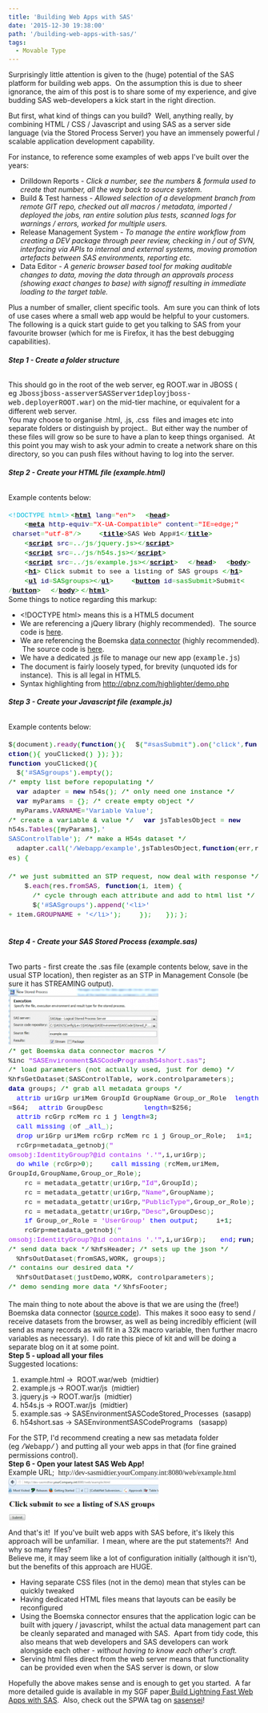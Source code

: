 ```yaml
---
title: 'Building Web Apps with SAS'
date: '2015-12-30 19:38:00'
path: '/building-web-apps-with-sas/'
tags:
  - Movable Type
---
```


Surprisingly little attention is given to the (huge) potential of the SAS platform for building web apps.  On the assumption this is due to sheer ignorance, the aim of this post is to share some of my experience, and give budding SAS web-developers a kick start in the right direction.

But first, what kind of things can you build?  Well, anything really, by combining HTML / CSS / Javascript and using SAS as a server side language (via the Stored Process Server) you have an immensely powerful / scalable application development capability.

For instance, to reference some examples of web apps I've built over the years:
<ul>
 	<li>Drilldown Reports - <i>Click a number, see the numbers &amp; formula used to create that number, all the way back to source system.</i></li>
 	<li>Build &amp; Test harness - <i>Allowed selection of a development branch from remote GIT repo, checked out all macros / metadata, imported / deployed the jobs, ran entire solution plus tests, scanned logs for warnings / errors, worked for multiple users.</i></li>
 	<li>Release Management System -<i> To manage the entire workflow from creating a DEV package through peer review, checking in / out of SVN, interfacing via APIs to internal and external systems, moving promotion artefacts between SAS environments, reporting etc.</i></li>
 	<li>Data Editor - <i>A generic browser based tool for making auditable changes to data, moving the data through an approvals process (showing exact changes to base) with signoff resulting in immediate loading to the target table.</i></li>
</ul>
<div>Plus a number of smaller, client specific tools.  Am sure you can think of lots of use cases where a small web app would be helpful to your customers.</div>
<div></div>
<div>The following is a quick start guide to get you talking to SAS from your favourite browser (which for me is Firefox, it has the best debugging capabilities).</div>
<div></div>
<h6><b>Step 1 - Create a folder structure</b></h6>
<div>This should go in the root of the web server, eg ROOT.war in JBOSS ( eg <span style="font-family: Courier New, Courier, monospace;">Jbossjboss-asserverSASServer1deployjboss-web.deployerROOT.war</span>) on the mid-tier machine, or equivalent for a different web server.</div>
<div></div>
<div>You may choose to organise .html, .js, .css  files and images etc into separate folders or distinguish by project..  But either way the number of these files will grow so be sure to have a plan to keep things organised.  At this point you may wish to ask your admin to create a network share on this directory, so you can push files without having to log into the server.</div>
<div></div>
<h6><b>Step 2 - Create your HTML file (example.html)</b></h6>
<div>Example contents below:</div>
&nbsp;
<div><span style="color: #00bbdd; font-family: 'Courier New', Courier, monospace; font-size: 13.464px; line-height: 14.8104px; white-space: nowrap;">&lt;!DOCTYPE html&gt;</span>
<span style="color: #009900; font-family: 'Courier New', Courier, monospace; font-size: 13.464px; line-height: 14.8104px; white-space: nowrap;">&lt;<a style="color: #000066;" href="http://december.com/html/4/element/html.html" target="_blank" rel="noopener"><span style="color: black; font-weight: bold;">html</span></a> <span style="color: #000066;">lang</span><span style="color: #66cc66;">=</span><span style="color: red;">"en"</span>&gt;</span>
<span style="font-family: 'Courier New', Courier, monospace; font-size: 13.464px; line-height: 14.8104px; white-space: nowrap;">  </span><span style="color: #009900; font-family: 'Courier New', Courier, monospace; font-size: 13.464px; line-height: 14.8104px; white-space: nowrap;">&lt;<a style="color: #000066;" href="http://december.com/html/4/element/head.html" target="_blank" rel="noopener"><span style="color: black; font-weight: bold;">head</span></a>&gt;</span>
<span style="font-family: 'Courier New', Courier, monospace; font-size: 13.464px; line-height: 14.8104px; white-space: nowrap;">    </span><span style="color: #009900; font-family: 'Courier New', Courier, monospace; font-size: 13.464px; line-height: 14.8104px; white-space: nowrap;">&lt;<a style="color: #000066;" href="http://december.com/html/4/element/meta.html" target="_blank" rel="noopener"><span style="color: black; font-weight: bold;">meta</span></a> <span style="color: #000066;">http-equiv</span><span style="color: #66cc66;">=</span><span style="color: red;">"X-UA-<wbr />Compatible"</span> <span style="color: #000066;">content</span><span style="color: #66cc66;">=</span><span style="color: red;">"IE=edge;"</span><wbr /> <span style="color: #000066;">charset</span><span style="color: #66cc66;">=</span><span style="color: red;">"utf-8"</span><span style="color: #66cc66;">/</span>&gt;</span>
<span style="font-family: 'Courier New', Courier, monospace; font-size: 13.464px; line-height: 14.8104px; white-space: nowrap;">    </span><span style="color: #009900; font-family: 'Courier New', Courier, monospace; font-size: 13.464px; line-height: 14.8104px; white-space: nowrap;">&lt;<a style="color: #000066;" href="http://december.com/html/4/element/title.html" target="_blank" rel="noopener"><span style="color: black; font-weight: bold;">title</span></a>&gt;</span><span style="font-family: 'Courier New', Courier, monospace; font-size: 13.464px; line-height: 14.8104px; white-space: nowrap;">SAS Web App#1</span><span style="color: #009900; font-family: 'Courier New', Courier, monospace; font-size: 13.464px; line-height: 14.8104px; white-space: nowrap;">&lt;<span style="color: #66cc66;">/</span><a style="color: #000066;" href="http://december.com/html/4/element/title.html" target="_blank" rel="noopener"><span style="color: black; font-weight: bold;">title</span></a>&gt;</span>
<span style="font-family: 'Courier New', Courier, monospace; font-size: 13.464px; line-height: 14.8104px; white-space: nowrap;">    </span><span style="color: #009900; font-family: 'Courier New', Courier, monospace; font-size: 13.464px; line-height: 14.8104px; white-space: nowrap;">&lt;<a style="color: #000066;" href="http://december.com/html/4/element/script.html" target="_blank" rel="noopener"><span style="color: black; font-weight: bold;">script</span></a> <span style="color: #000066;">src</span><span style="color: #66cc66;">=</span>..<span style="color: #66cc66;">/</span>js<span style="color: #66cc66;">/</span>jquery.js&gt;<wbr />&lt;<span style="color: #66cc66;">/</span><a style="color: #000066;" href="http://december.com/html/4/element/script.html" target="_blank" rel="noopener"><span style="color: black; font-weight: bold;">script</span></a>&gt;</span>
<span style="font-family: 'Courier New', Courier, monospace; font-size: 13.464px; line-height: 14.8104px; white-space: nowrap;">    </span><span style="color: #009900; font-family: 'Courier New', Courier, monospace; font-size: 13.464px; line-height: 14.8104px; white-space: nowrap;">&lt;<a style="color: #000066;" href="http://december.com/html/4/element/script.html" target="_blank" rel="noopener"><span style="color: black; font-weight: bold;">script</span></a> <span style="color: #000066;">src</span><span style="color: #66cc66;">=</span>..<span style="color: #66cc66;">/</span>js<span style="color: #66cc66;">/</span>h54s.js&gt;&lt;<span style="color: #66cc66;">/</span><a style="color: #000066;" href="http://december.com/html/4/element/script.html" target="_blank" rel="noopener"><span style="color: black; font-weight: bold;"><wbr />script</span></a>&gt;</span><span style="font-family: 'Courier New', Courier, monospace; font-size: 13.464px; line-height: 14.8104px; white-space: nowrap;">     </span>
<span style="font-family: 'Courier New', Courier, monospace; font-size: 13.464px; line-height: 14.8104px; white-space: nowrap;">    </span><span style="color: #009900; font-family: 'Courier New', Courier, monospace; font-size: 13.464px; line-height: 14.8104px; white-space: nowrap;">&lt;<a style="color: #000066;" href="http://december.com/html/4/element/script.html" target="_blank" rel="noopener"><span style="color: black; font-weight: bold;">script</span></a> <span style="color: #000066;">src</span><span style="color: #66cc66;">=</span>..<span style="color: #66cc66;">/</span>js<span style="color: #66cc66;">/</span>example.<wbr />js&gt;&lt;<span style="color: #66cc66;">/</span><a style="color: #000066;" href="http://december.com/html/4/element/script.html" target="_blank" rel="noopener"><span style="color: black; font-weight: bold;">script</span></a>&gt;</span>
<span style="font-family: 'Courier New', Courier, monospace; font-size: 13.464px; line-height: 14.8104px; white-space: nowrap;">  </span><span style="color: #009900; font-family: 'Courier New', Courier, monospace; font-size: 13.464px; line-height: 14.8104px; white-space: nowrap;">&lt;<span style="color: #66cc66;">/</span><a style="color: #000066;" href="http://december.com/html/4/element/head.html" target="_blank" rel="noopener"><span style="color: black; font-weight: bold;">head</span></a>&gt;</span>
<span style="font-family: 'Courier New', Courier, monospace; font-size: 13.464px; line-height: 14.8104px; white-space: nowrap;">  </span><span style="color: #009900; font-family: 'Courier New', Courier, monospace; font-size: 13.464px; line-height: 14.8104px; white-space: nowrap;">&lt;<a style="color: #000066;" href="http://december.com/html/4/element/body.html" target="_blank" rel="noopener"><span style="color: black; font-weight: bold;">body</span></a>&gt;</span>
<span style="font-family: 'Courier New', Courier, monospace; font-size: 13.464px; line-height: 14.8104px; white-space: nowrap;">    </span><span style="color: #009900; font-family: 'Courier New', Courier, monospace; font-size: 13.464px; line-height: 14.8104px; white-space: nowrap;">&lt;<a style="color: #000066;" href="http://december.com/html/4/element/h1.html" target="_blank" rel="noopener"><span style="color: black; font-weight: bold;">h1</span></a>&gt;</span><span style="font-family: 'Courier New', Courier, monospace; font-size: 13.464px; line-height: 14.8104px; white-space: nowrap;"> Click submit to see a listing of SAS groups </span><span style="color: #009900; font-family: 'Courier New', Courier, monospace; font-size: 13.464px; line-height: 14.8104px; white-space: nowrap;">&lt;<span style="color: #66cc66;">/</span><a style="color: #000066;" href="http://december.com/html/4/element/h1.html" target="_blank" rel="noopener"><span style="color: black; font-weight: bold;">h1</span></a>&gt;</span>
<span style="font-family: 'Courier New', Courier, monospace; font-size: 13.464px; line-height: 14.8104px; white-space: nowrap;">    </span><span style="color: #009900; font-family: 'Courier New', Courier, monospace; font-size: 13.464px; line-height: 14.8104px; white-space: nowrap;">&lt;<a style="color: #000066;" href="http://december.com/html/4/element/ul.html" target="_blank" rel="noopener"><span style="color: black; font-weight: bold;">ul</span></a> <span style="color: #000066;">id</span><span style="color: #66cc66;">=</span>SASgroups&gt;&lt;<span style="color: #66cc66;">/</span><a style="color: #000066;" href="http://december.com/html/4/element/ul.html" target="_blank" rel="noopener"><span style="color: black; font-weight: bold;">ul</span></a>&gt;</span>
<span style="font-family: 'Courier New', Courier, monospace; font-size: 13.464px; line-height: 14.8104px; white-space: nowrap;">    </span><span style="color: #009900; font-family: 'Courier New', Courier, monospace; font-size: 13.464px; line-height: 14.8104px; white-space: nowrap;">&lt;<a style="color: #000066;" href="http://december.com/html/4/element/button.html" target="_blank" rel="noopener"><span style="color: black; font-weight: bold;">button</span></a> <span style="color: #000066;">id</span><span style="color: #66cc66;">=</span>sasSubmit&gt;</span><span style="font-family: 'Courier New', Courier, monospace; font-size: 13.464px; line-height: 14.8104px; white-space: nowrap;">Submit</span><span style="color: #009900; font-family: 'Courier New', Courier, monospace; font-size: 13.464px; line-height: 14.8104px; white-space: nowrap;">&lt;<span style="color: #66cc66;"><wbr />/</span><a style="color: #000066;" href="http://december.com/html/4/element/button.html" target="_blank" rel="noopener"><span style="color: black; font-weight: bold;">button</span></a>&gt;</span>
<span style="font-family: 'Courier New', Courier, monospace; font-size: 13.464px; line-height: 14.8104px; white-space: nowrap;">  </span><span style="color: #009900; font-family: 'Courier New', Courier, monospace; font-size: 13.464px; line-height: 14.8104px; white-space: nowrap;">&lt;<span style="color: #66cc66;">/</span><a style="color: #000066;" href="http://december.com/html/4/element/body.html" target="_blank" rel="noopener"><span style="color: black; font-weight: bold;">body</span></a>&gt;</span>
<span style="color: #009900; font-family: 'Courier New', Courier, monospace; font-size: 13.464px; line-height: 14.8104px; white-space: nowrap;">&lt;<span style="color: #66cc66;">/</span><a style="color: #000066;" href="http://december.com/html/4/element/html.html" target="_blank" rel="noopener"><span style="color: black; font-weight: bold;">html</span></a>&gt;</span></div>
<div></div>
<div>Some things to notice regarding this markup:</div>
<div>
<ul>
 	<li>&lt;!DOCTYPE html&gt; means this is a HTML5 document</li>
 	<li>We are referencing a jQuery library (highly recommended).  The source code is <a href="https://jquery.com/download/">here</a>.</li>
 	<li>We are referencing the Boemska <a href="https://boemskats.com/h54s/">data connector</a> (highly recommended).  The source code is <a href="https://github.com/Boemska/h54s">here</a>.</li>
 	<li>We have a dedicated .js file to manage our new app (<span style="font-family: Courier New, Courier, monospace;">example.js</span>)</li>
 	<li>The document is fairly loosely typed, for brevity (unquoted ids for instance).  This is all legal in HTML5.</li>
 	<li>Syntax highlighting from <a href="http://qbnz.com/highlighter/demo.php">http://qbnz.com/highlighter/demo.php</a></li>
</ul>
</div>
<div></div>
<h6><b>Step 3 - Create your Javascript file (example.js)</b></h6>
<div>Example contents below:</div>
&nbsp;
<div><span style="font-family: 'Courier New', Courier, monospace; font-size: 13.464px; line-height: 14.8104px; white-space: nowrap;">$</span><span style="color: #009900; font-family: 'Courier New', Courier, monospace; font-size: 13.464px; line-height: 14.8104px; white-space: nowrap;">(</span><span style="font-family: 'Courier New', Courier, monospace; font-size: 13.464px; line-height: 14.8104px; white-space: nowrap;">document</span><span style="color: #009900; font-family: 'Courier New', Courier, monospace; font-size: 13.464px; line-height: 14.8104px; white-space: nowrap;">)</span><span style="font-family: 'Courier New', Courier, monospace; font-size: 13.464px; line-height: 14.8104px; white-space: nowrap;">.</span><span style="color: #660066; font-family: 'Courier New', Courier, monospace; font-size: 13.464px; line-height: 14.8104px; white-space: nowrap;">ready</span><span style="color: #009900; font-family: 'Courier New', Courier, monospace; font-size: 13.464px; line-height: 14.8104px; white-space: nowrap;">(</span><span style="color: #000066; font-family: 'Courier New', Courier, monospace; font-size: 13.464px; font-weight: bold; line-height: 14.8104px; white-space: nowrap;">function</span><span style="color: #009900; font-family: 'Courier New', Courier, monospace; font-size: 13.464px; line-height: 14.8104px; white-space: nowrap;">(</span><span style="color: #009900; font-family: 'Courier New', Courier, monospace; font-size: 13.464px; line-height: 14.8104px; white-space: nowrap;">)</span><span style="color: #009900; font-family: 'Courier New', Courier, monospace; font-size: 13.464px; line-height: 14.8104px; white-space: nowrap;">{</span>
<span style="font-family: 'Courier New', Courier, monospace; font-size: 13.464px; line-height: 14.8104px; white-space: nowrap;">  $</span><span style="color: #009900; font-family: 'Courier New', Courier, monospace; font-size: 13.464px; line-height: 14.8104px; white-space: nowrap;">(</span><span style="color: #3366cc; font-family: 'Courier New', Courier, monospace; font-size: 13.464px; line-height: 14.8104px; white-space: nowrap;">"#sasSubmit"</span><span style="color: #009900; font-family: 'Courier New', Courier, monospace; font-size: 13.464px; line-height: 14.8104px; white-space: nowrap;">)</span><span style="font-family: 'Courier New', Courier, monospace; font-size: 13.464px; line-height: 14.8104px; white-space: nowrap;">.</span><span style="color: #660066; font-family: 'Courier New', Courier, monospace; font-size: 13.464px; line-height: 14.8104px; white-space: nowrap;">on</span><span style="color: #009900; font-family: 'Courier New', Courier, monospace; font-size: 13.464px; line-height: 14.8104px; white-space: nowrap;">(</span><span style="color: #3366cc; font-family: 'Courier New', Courier, monospace; font-size: 13.464px; line-height: 14.8104px; white-space: nowrap;">'click'</span><span style="color: #339933; font-family: 'Courier New', Courier, monospace; font-size: 13.464px; line-height: 14.8104px; white-space: nowrap;">,</span><span style="color: #000066; font-family: 'Courier New', Courier, monospace; font-size: 13.464px; font-weight: bold; line-height: 14.8104px; white-space: nowrap;">fun<wbr />ction</span><span style="color: #009900; font-family: 'Courier New', Courier, monospace; font-size: 13.464px; line-height: 14.8104px; white-space: nowrap;">(</span><span style="color: #009900; font-family: 'Courier New', Courier, monospace; font-size: 13.464px; line-height: 14.8104px; white-space: nowrap;">)</span><span style="color: #009900; font-family: 'Courier New', Courier, monospace; font-size: 13.464px; line-height: 14.8104px; white-space: nowrap;">{</span><span style="font-family: 'Courier New', Courier, monospace; font-size: 13.464px; line-height: 14.8104px; white-space: nowrap;"> youClicked</span><span style="color: #009900; font-family: 'Courier New', Courier, monospace; font-size: 13.464px; line-height: 14.8104px; white-space: nowrap;">(</span><span style="color: #009900; font-family: 'Courier New', Courier, monospace; font-size: 13.464px; line-height: 14.8104px; white-space: nowrap;">)</span><span style="font-family: 'Courier New', Courier, monospace; font-size: 13.464px; line-height: 14.8104px; white-space: nowrap;"> </span><span style="color: #009900; font-family: 'Courier New', Courier, monospace; font-size: 13.464px; line-height: 14.8104px; white-space: nowrap;">}</span><span style="color: #009900; font-family: 'Courier New', Courier, monospace; font-size: 13.464px; line-height: 14.8104px; white-space: nowrap;">)</span><span style="color: #339933; font-family: 'Courier New', Courier, monospace; font-size: 13.464px; line-height: 14.8104px; white-space: nowrap;">;</span>
<span style="color: #009900; font-family: 'Courier New', Courier, monospace; font-size: 13.464px; line-height: 14.8104px; white-space: nowrap;">}</span><span style="color: #009900; font-family: 'Courier New', Courier, monospace; font-size: 13.464px; line-height: 14.8104px; white-space: nowrap;">)</span><span style="color: #339933; font-family: 'Courier New', Courier, monospace; font-size: 13.464px; line-height: 14.8104px; white-space: nowrap;">;</span>
<br style="font-family: 'Courier New', Courier, monospace; font-size: 13.464px; line-height: 14.8104px; white-space: nowrap;" /><span style="color: #000066; font-family: 'Courier New', Courier, monospace; font-size: 13.464px; font-weight: bold; line-height: 14.8104px; white-space: nowrap;">function</span><span style="font-family: 'Courier New', Courier, monospace; font-size: 13.464px; line-height: 14.8104px; white-space: nowrap;"> youClicked</span><span style="color: #009900; font-family: 'Courier New', Courier, monospace; font-size: 13.464px; line-height: 14.8104px; white-space: nowrap;">(</span><span style="color: #009900; font-family: 'Courier New', Courier, monospace; font-size: 13.464px; line-height: 14.8104px; white-space: nowrap;">)</span><span style="color: #009900; font-family: 'Courier New', Courier, monospace; font-size: 13.464px; line-height: 14.8104px; white-space: nowrap;">{</span>
<span style="font-family: 'Courier New', Courier, monospace; font-size: 13.464px; line-height: 14.8104px; white-space: nowrap;">  $</span><span style="color: #009900; font-family: 'Courier New', Courier, monospace; font-size: 13.464px; line-height: 14.8104px; white-space: nowrap;">(</span><span style="color: #3366cc; font-family: 'Courier New', Courier, monospace; font-size: 13.464px; line-height: 14.8104px; white-space: nowrap;">'#SASgroups'</span><span style="color: #009900; font-family: 'Courier New', Courier, monospace; font-size: 13.464px; line-height: 14.8104px; white-space: nowrap;">)</span><span style="font-family: 'Courier New', Courier, monospace; font-size: 13.464px; line-height: 14.8104px; white-space: nowrap;">.</span><span style="color: #660066; font-family: 'Courier New', Courier, monospace; font-size: 13.464px; line-height: 14.8104px; white-space: nowrap;">empty</span><span style="color: #009900; font-family: 'Courier New', Courier, monospace; font-size: 13.464px; line-height: 14.8104px; white-space: nowrap;">(</span><span style="color: #009900; font-family: 'Courier New', Courier, monospace; font-size: 13.464px; line-height: 14.8104px; white-space: nowrap;">)</span><span style="color: #339933; font-family: 'Courier New', Courier, monospace; font-size: 13.464px; line-height: 14.8104px; white-space: nowrap;">;</span><span style="font-family: 'Courier New', Courier, monospace; font-size: 13.464px; line-height: 14.8104px; white-space: nowrap;"> </span><span style="color: #006600; font-family: 'Courier New', Courier, monospace; font-size: 13.464px; line-height: 14.8104px; white-space: nowrap;">/* empty list before repopulating */</span>
<span style="font-family: 'Courier New', Courier, monospace; font-size: 13.464px; line-height: 14.8104px; white-space: nowrap;">  </span><span style="color: #000066; font-family: 'Courier New', Courier, monospace; font-size: 13.464px; font-weight: bold; line-height: 14.8104px; white-space: nowrap;">var</span><span style="font-family: 'Courier New', Courier, monospace; font-size: 13.464px; line-height: 14.8104px; white-space: nowrap;"> adapter </span><span style="color: #339933; font-family: 'Courier New', Courier, monospace; font-size: 13.464px; line-height: 14.8104px; white-space: nowrap;">=</span><span style="font-family: 'Courier New', Courier, monospace; font-size: 13.464px; line-height: 14.8104px; white-space: nowrap;"> </span><span style="color: #000066; font-family: 'Courier New', Courier, monospace; font-size: 13.464px; font-weight: bold; line-height: 14.8104px; white-space: nowrap;">new</span><span style="font-family: 'Courier New', Courier, monospace; font-size: 13.464px; line-height: 14.8104px; white-space: nowrap;"> h54s</span><span style="color: #009900; font-family: 'Courier New', Courier, monospace; font-size: 13.464px; line-height: 14.8104px; white-space: nowrap;">(</span><span style="color: #009900; font-family: 'Courier New', Courier, monospace; font-size: 13.464px; line-height: 14.8104px; white-space: nowrap;">)</span><span style="color: #339933; font-family: 'Courier New', Courier, monospace; font-size: 13.464px; line-height: 14.8104px; white-space: nowrap;">;</span><span style="font-family: 'Courier New', Courier, monospace; font-size: 13.464px; line-height: 14.8104px; white-space: nowrap;"> </span><span style="color: #006600; font-family: 'Courier New', Courier, monospace; font-size: 13.464px; line-height: 14.8104px; white-space: nowrap;">/* only need one instance */</span>
<span style="font-family: 'Courier New', Courier, monospace; font-size: 13.464px; line-height: 14.8104px; white-space: nowrap;">  </span><span style="color: #000066; font-family: 'Courier New', Courier, monospace; font-size: 13.464px; font-weight: bold; line-height: 14.8104px; white-space: nowrap;">var</span><span style="font-family: 'Courier New', Courier, monospace; font-size: 13.464px; line-height: 14.8104px; white-space: nowrap;"> myParams </span><span style="color: #339933; font-family: 'Courier New', Courier, monospace; font-size: 13.464px; line-height: 14.8104px; white-space: nowrap;">=</span><span style="font-family: 'Courier New', Courier, monospace; font-size: 13.464px; line-height: 14.8104px; white-space: nowrap;"> </span><span style="color: #009900; font-family: 'Courier New', Courier, monospace; font-size: 13.464px; line-height: 14.8104px; white-space: nowrap;">{</span><span style="color: #009900; font-family: 'Courier New', Courier, monospace; font-size: 13.464px; line-height: 14.8104px; white-space: nowrap;">}</span><span style="color: #339933; font-family: 'Courier New', Courier, monospace; font-size: 13.464px; line-height: 14.8104px; white-space: nowrap;">;</span><span style="font-family: 'Courier New', Courier, monospace; font-size: 13.464px; line-height: 14.8104px; white-space: nowrap;"> </span><span style="color: #006600; font-family: 'Courier New', Courier, monospace; font-size: 13.464px; line-height: 14.8104px; white-space: nowrap;">/* create empty object */</span>
<span style="font-family: 'Courier New', Courier, monospace; font-size: 13.464px; line-height: 14.8104px; white-space: nowrap;">  myParams.</span><span style="color: #660066; font-family: 'Courier New', Courier, monospace; font-size: 13.464px; line-height: 14.8104px; white-space: nowrap;">VARNAME</span><span style="color: #339933; font-family: 'Courier New', Courier, monospace; font-size: 13.464px; line-height: 14.8104px; white-space: nowrap;">=</span><span style="color: #3366cc; font-family: 'Courier New', Courier, monospace; font-size: 13.464px; line-height: 14.8104px; white-space: nowrap;">'Variable Value'</span><span style="color: #339933; font-family: 'Courier New', Courier, monospace; font-size: 13.464px; line-height: 14.8104px; white-space: nowrap;">;</span><span style="font-family: 'Courier New', Courier, monospace; font-size: 13.464px; line-height: 14.8104px; white-space: nowrap;"> </span><span style="color: #006600; font-family: 'Courier New', Courier, monospace; font-size: 13.464px; line-height: 14.8104px; white-space: nowrap;">/* create a variable &amp; value */</span>
<span style="font-family: 'Courier New', Courier, monospace; font-size: 13.464px; line-height: 14.8104px; white-space: nowrap;">  </span><span style="color: #000066; font-family: 'Courier New', Courier, monospace; font-size: 13.464px; font-weight: bold; line-height: 14.8104px; white-space: nowrap;">var</span><span style="font-family: 'Courier New', Courier, monospace; font-size: 13.464px; line-height: 14.8104px; white-space: nowrap;"> jsTablesObject </span><span style="color: #339933; font-family: 'Courier New', Courier, monospace; font-size: 13.464px; line-height: 14.8104px; white-space: nowrap;">=</span><span style="font-family: 'Courier New', Courier, monospace; font-size: 13.464px; line-height: 14.8104px; white-space: nowrap;"> </span><span style="color: #000066; font-family: 'Courier New', Courier, monospace; font-size: 13.464px; font-weight: bold; line-height: 14.8104px; white-space: nowrap;">new</span><span style="font-family: 'Courier New', Courier, monospace; font-size: 13.464px; line-height: 14.8104px; white-space: nowrap;"> <wbr />h54s.</span><span style="color: #660066; font-family: 'Courier New', Courier, monospace; font-size: 13.464px; line-height: 14.8104px; white-space: nowrap;">Tables</span><span style="color: #009900; font-family: 'Courier New', Courier, monospace; font-size: 13.464px; line-height: 14.8104px; white-space: nowrap;">(</span><span style="color: #009900; font-family: 'Courier New', Courier, monospace; font-size: 13.464px; line-height: 14.8104px; white-space: nowrap;">[</span><span style="font-family: 'Courier New', Courier, monospace; font-size: 13.464px; line-height: 14.8104px; white-space: nowrap;">myParams</span><span style="color: #009900; font-family: 'Courier New', Courier, monospace; font-size: 13.464px; line-height: 14.8104px; white-space: nowrap;">]</span><span style="color: #339933; font-family: 'Courier New', Courier, monospace; font-size: 13.464px; line-height: 14.8104px; white-space: nowrap;">,</span><span style="color: #3366cc; font-family: 'Courier New', Courier, monospace; font-size: 13.464px; line-height: 14.8104px; white-space: nowrap;">'<wbr />SASControlTable'</span><span style="color: #009900; font-family: 'Courier New', Courier, monospace; font-size: 13.464px; line-height: 14.8104px; white-space: nowrap;">)</span><span style="color: #339933; font-family: 'Courier New', Courier, monospace; font-size: 13.464px; line-height: 14.8104px; white-space: nowrap;">;</span><span style="font-family: 'Courier New', Courier, monospace; font-size: 13.464px; line-height: 14.8104px; white-space: nowrap;"> </span><span style="color: #006600; font-family: 'Courier New', Courier, monospace; font-size: 13.464px; line-height: 14.8104px; white-space: nowrap;">/* make a H54s dataset */</span>
<span style="font-family: 'Courier New', Courier, monospace; font-size: 13.464px; line-height: 14.8104px; white-space: nowrap;">  adapter.</span><span style="color: #660066; font-family: 'Courier New', Courier, monospace; font-size: 13.464px; line-height: 14.8104px; white-space: nowrap;">call</span><span style="color: #009900; font-family: 'Courier New', Courier, monospace; font-size: 13.464px; line-height: 14.8104px; white-space: nowrap;">(</span><span style="color: #3366cc; font-family: 'Courier New', Courier, monospace; font-size: 13.464px; line-height: 14.8104px; white-space: nowrap;">'/Webapp/example'</span><span style="color: #339933; font-family: 'Courier New', Courier, monospace; font-size: 13.464px; line-height: 14.8104px; white-space: nowrap;"><wbr />,</span><span style="font-family: 'Courier New', Courier, monospace; font-size: 13.464px; line-height: 14.8104px; white-space: nowrap;">jsTablesObject</span><span style="color: #339933; font-family: 'Courier New', Courier, monospace; font-size: 13.464px; line-height: 14.8104px; white-space: nowrap;">,</span><span style="color: #000066; font-family: 'Courier New', Courier, monospace; font-size: 13.464px; font-weight: bold; line-height: 14.8104px; white-space: nowrap;">function</span><span style="color: #009900; font-family: 'Courier New', Courier, monospace; font-size: 13.464px; line-height: 14.8104px; white-space: nowrap;">(</span><span style="font-family: 'Courier New', Courier, monospace; font-size: 13.464px; line-height: 14.8104px; white-space: nowrap;">err</span><span style="color: #339933; font-family: 'Courier New', Courier, monospace; font-size: 13.464px; line-height: 14.8104px; white-space: nowrap;">,</span><span style="font-family: 'Courier New', Courier, monospace; font-size: 13.464px; line-height: 14.8104px; white-space: nowrap;">r<wbr />es</span><span style="color: #009900; font-family: 'Courier New', Courier, monospace; font-size: 13.464px; line-height: 14.8104px; white-space: nowrap;">)</span><span style="font-family: 'Courier New', Courier, monospace; font-size: 13.464px; line-height: 14.8104px; white-space: nowrap;"> </span><span style="color: #009900; font-family: 'Courier New', Courier, monospace; font-size: 13.464px; line-height: 14.8104px; white-space: nowrap;">{</span>
<span style="font-family: 'Courier New', Courier, monospace; font-size: 13.464px; line-height: 14.8104px; white-space: nowrap;">    </span><span style="color: #006600; font-family: 'Courier New', Courier, monospace; font-size: 13.464px; line-height: 14.8104px; white-space: nowrap;">/* we just submitted an STP request, now deal with response */</span>
<span style="font-family: 'Courier New', Courier, monospace; font-size: 13.464px; line-height: 14.8104px; white-space: nowrap;">    $.</span><span style="color: #660066; font-family: 'Courier New', Courier, monospace; font-size: 13.464px; line-height: 14.8104px; white-space: nowrap;">each</span><span style="color: #009900; font-family: 'Courier New', Courier, monospace; font-size: 13.464px; line-height: 14.8104px; white-space: nowrap;">(</span><span style="font-family: 'Courier New', Courier, monospace; font-size: 13.464px; line-height: 14.8104px; white-space: nowrap;">res.</span><span style="color: #660066; font-family: 'Courier New', Courier, monospace; font-size: 13.464px; line-height: 14.8104px; white-space: nowrap;">fromSAS</span><span style="color: #339933; font-family: 'Courier New', Courier, monospace; font-size: 13.464px; line-height: 14.8104px; white-space: nowrap;">,</span><span style="font-family: 'Courier New', Courier, monospace; font-size: 13.464px; line-height: 14.8104px; white-space: nowrap;"> </span><span style="color: #000066; font-family: 'Courier New', Courier, monospace; font-size: 13.464px; font-weight: bold; line-height: 14.8104px; white-space: nowrap;">function</span><span style="color: #009900; font-family: 'Courier New', Courier, monospace; font-size: 13.464px; line-height: 14.8104px; white-space: nowrap;">(</span><span style="font-family: 'Courier New', Courier, monospace; font-size: 13.464px; line-height: 14.8104px; white-space: nowrap;">i</span><span style="color: #339933; font-family: 'Courier New', Courier, monospace; font-size: 13.464px; line-height: 14.8104px; white-space: nowrap;"><wbr />,</span><span style="font-family: 'Courier New', Courier, monospace; font-size: 13.464px; line-height: 14.8104px; white-space: nowrap;"> item</span><span style="color: #009900; font-family: 'Courier New', Courier, monospace; font-size: 13.464px; line-height: 14.8104px; white-space: nowrap;">)</span><span style="font-family: 'Courier New', Courier, monospace; font-size: 13.464px; line-height: 14.8104px; white-space: nowrap;"> </span><span style="color: #009900; font-family: 'Courier New', Courier, monospace; font-size: 13.464px; line-height: 14.8104px; white-space: nowrap;">{</span>
<span style="font-family: 'Courier New', Courier, monospace; font-size: 13.464px; line-height: 14.8104px; white-space: nowrap;">      </span><span style="color: #006600; font-family: 'Courier New', Courier, monospace; font-size: 13.464px; line-height: 14.8104px; white-space: nowrap;">/* cycle through each attribute and add to html list */</span>
<span style="font-family: 'Courier New', Courier, monospace; font-size: 13.464px; line-height: 14.8104px; white-space: nowrap;">      $</span><span style="color: #009900; font-family: 'Courier New', Courier, monospace; font-size: 13.464px; line-height: 14.8104px; white-space: nowrap;">(</span><span style="color: #3366cc; font-family: 'Courier New', Courier, monospace; font-size: 13.464px; line-height: 14.8104px; white-space: nowrap;">'#SASgroups'</span><span style="color: #009900; font-family: 'Courier New', Courier, monospace; font-size: 13.464px; line-height: 14.8104px; white-space: nowrap;">)</span><span style="font-family: 'Courier New', Courier, monospace; font-size: 13.464px; line-height: 14.8104px; white-space: nowrap;">.</span><span style="color: #660066; font-family: 'Courier New', Courier, monospace; font-size: 13.464px; line-height: 14.8104px; white-space: nowrap;">append</span><span style="color: #009900; font-family: 'Courier New', Courier, monospace; font-size: 13.464px; line-height: 14.8104px; white-space: nowrap;">(</span><span style="color: #3366cc; font-family: 'Courier New', Courier, monospace; font-size: 13.464px; line-height: 14.8104px; white-space: nowrap;">'&lt;li&gt;'</span><span style="font-family: 'Courier New', Courier, monospace; font-size: 13.464px; line-height: 14.8104px; white-space: nowrap;"> </span><span style="color: #339933; font-family: 'Courier New', Courier, monospace; font-size: 13.464px; line-height: 14.8104px; white-space: nowrap;"><wbr />+</span><span style="font-family: 'Courier New', Courier, monospace; font-size: 13.464px; line-height: 14.8104px; white-space: nowrap;"> item.</span><span style="color: #660066; font-family: 'Courier New', Courier, monospace; font-size: 13.464px; line-height: 14.8104px; white-space: nowrap;">GROUPNAME</span><span style="font-family: 'Courier New', Courier, monospace; font-size: 13.464px; line-height: 14.8104px; white-space: nowrap;"> </span><span style="color: #339933; font-family: 'Courier New', Courier, monospace; font-size: 13.464px; line-height: 14.8104px; white-space: nowrap;">+</span><span style="font-family: 'Courier New', Courier, monospace; font-size: 13.464px; line-height: 14.8104px; white-space: nowrap;"> </span><span style="color: #3366cc; font-family: 'Courier New', Courier, monospace; font-size: 13.464px; line-height: 14.8104px; white-space: nowrap;">'&lt;/li&gt;'</span><span style="color: #009900; font-family: 'Courier New', Courier, monospace; font-size: 13.464px; line-height: 14.8104px; white-space: nowrap;">)</span><span style="color: #339933; font-family: 'Courier New', Courier, monospace; font-size: 13.464px; line-height: 14.8104px; white-space: nowrap;">;</span>
<span style="font-family: 'Courier New', Courier, monospace; font-size: 13.464px; line-height: 14.8104px; white-space: nowrap;">    </span><span style="color: #009900; font-family: 'Courier New', Courier, monospace; font-size: 13.464px; line-height: 14.8104px; white-space: nowrap;">}</span><span style="color: #009900; font-family: 'Courier New', Courier, monospace; font-size: 13.464px; line-height: 14.8104px; white-space: nowrap;">)</span><span style="color: #339933; font-family: 'Courier New', Courier, monospace; font-size: 13.464px; line-height: 14.8104px; white-space: nowrap;">;</span><span style="font-family: 'Courier New', Courier, monospace; font-size: 13.464px; line-height: 14.8104px; white-space: nowrap;"> </span>
<span style="font-family: 'Courier New', Courier, monospace; font-size: 13.464px; line-height: 14.8104px; white-space: nowrap;">  </span><span style="color: #009900; font-family: 'Courier New', Courier, monospace; font-size: 13.464px; line-height: 14.8104px; white-space: nowrap;">}</span><span style="color: #009900; font-family: 'Courier New', Courier, monospace; font-size: 13.464px; line-height: 14.8104px; white-space: nowrap;">)</span><span style="color: #339933; font-family: 'Courier New', Courier, monospace; font-size: 13.464px; line-height: 14.8104px; white-space: nowrap;">;</span>
<span style="color: #009900; font-family: 'Courier New', Courier, monospace; font-size: 13.464px; line-height: 14.8104px; white-space: nowrap;">}</span><span style="color: #339933; font-family: 'Courier New', Courier, monospace; font-size: 13.464px; line-height: 14.8104px; white-space: nowrap;">;</span></div>
&nbsp;
<h6><b>Step 4 - Create your SAS Stored Process (example.sas)</b></h6>
<div>Two parts - first create the .sas file (example contents below, save in the usual STP location), then register as an STP in Management Console (be sure it has STREAMING output).</div>
<img class="size-medium wp-image-248 aligncenter" src="../images/stp-300x113.png" alt="" width="300" height="113" />
<div><span style="color: darkgreen; font-family: 'Courier New', Courier, monospace; font-size: 13.464px; line-height: 14.8104px; white-space: nowrap;">/* get Boemska data connector macros */</span>
<span style="font-family: 'Courier New', Courier, monospace; font-size: 13.464px; line-height: 14.8104px; white-space: nowrap;">%inc </span><span style="color: #a020f0; font-family: 'Courier New', Courier, monospace; font-size: 13.464px; line-height: 14.8104px; white-space: nowrap;">"SASEnvironment<span style="color: #000099;">S</span>ASCode<span style="color: #000099;">P</span><wbr />rograms<span style="color: #000099;">h</span>54short.sas"</span><span style="font-family: 'Courier New', Courier, monospace; font-size: 13.464px; line-height: 14.8104px; white-space: nowrap;">;</span>
<br style="font-family: 'Courier New', Courier, monospace; font-size: 13.464px; line-height: 14.8104px; white-space: nowrap;" /><span style="color: darkgreen; font-family: 'Courier New', Courier, monospace; font-size: 13.464px; line-height: 14.8104px; white-space: nowrap;">/* load parameters (not actually used, just for demo) */</span>
<span style="font-family: 'Courier New', Courier, monospace; font-size: 13.464px; line-height: 14.8104px; white-space: nowrap;">%hfsGetDataset</span><span style="color: #66cc66; font-family: 'Courier New', Courier, monospace; font-size: 13.464px; line-height: 14.8104px; white-space: nowrap;">(</span><span style="font-family: 'Courier New', Courier, monospace; font-size: 13.464px; line-height: 14.8104px; white-space: nowrap;">SASControlTable<wbr />, work.controlparameters</span><span style="color: #66cc66; font-family: 'Courier New', Courier, monospace; font-size: 13.464px; line-height: 14.8104px; white-space: nowrap;">)</span><span style="font-family: 'Courier New', Courier, monospace; font-size: 13.464px; line-height: 14.8104px; white-space: nowrap;">;</span>
<br style="font-family: 'Courier New', Courier, monospace; font-size: 13.464px; line-height: 14.8104px; white-space: nowrap;" /><span style="color: navy; font-family: 'Courier New', Courier, monospace; font-size: 13.464px; font-weight: bold; line-height: 14.8104px; white-space: nowrap;">data</span><span style="font-family: 'Courier New', Courier, monospace; font-size: 13.464px; line-height: 14.8104px; white-space: nowrap;"> groups; </span><span style="color: darkgreen; font-family: 'Courier New', Courier, monospace; font-size: 13.464px; line-height: 14.8104px; white-space: nowrap;">/* grab all metadata groups */</span>
<span style="font-family: 'Courier New', Courier, monospace; font-size: 13.464px; line-height: 14.8104px; white-space: nowrap;">  </span><span style="color: blue; font-family: 'Courier New', Courier, monospace; font-size: 13.464px; line-height: 14.8104px; white-space: nowrap;">attrib</span><span style="font-family: 'Courier New', Courier, monospace; font-size: 13.464px; line-height: 14.8104px; white-space: nowrap;"> uriGrp uriMem GroupId GroupName Group_or_Role  </span><span style="color: blue; font-family: 'Courier New', Courier, monospace; font-size: 13.464px; line-height: 14.8104px; white-space: nowrap;">length</span><span style="font-family: 'Courier New', Courier, monospace; font-size: 13.464px; line-height: 14.8104px; white-space: nowrap;">=$64;</span>
<span style="font-family: 'Courier New', Courier, monospace; font-size: 13.464px; line-height: 14.8104px; white-space: nowrap;">  </span><span style="color: blue; font-family: 'Courier New', Courier, monospace; font-size: 13.464px; line-height: 14.8104px; white-space: nowrap;">attrib</span><span style="font-family: 'Courier New', Courier, monospace; font-size: 13.464px; line-height: 14.8104px; white-space: nowrap;"> GroupDesc          </span><span style="color: blue; font-family: 'Courier New', Courier, monospace; font-size: 13.464px; line-height: 14.8104px; white-space: nowrap;">length</span><span style="font-family: 'Courier New', Courier, monospace; font-size: 13.464px; line-height: 14.8104px; white-space: nowrap;">=$256;</span>
<span style="font-family: 'Courier New', Courier, monospace; font-size: 13.464px; line-height: 14.8104px; white-space: nowrap;">  </span><span style="color: blue; font-family: 'Courier New', Courier, monospace; font-size: 13.464px; line-height: 14.8104px; white-space: nowrap;">attrib</span><span style="font-family: 'Courier New', Courier, monospace; font-size: 13.464px; line-height: 14.8104px; white-space: nowrap;"> rcGrp rcMem rc i j </span><span style="color: blue; font-family: 'Courier New', Courier, monospace; font-size: 13.464px; line-height: 14.8104px; white-space: nowrap;">length</span><span style="font-family: 'Courier New', Courier, monospace; font-size: 13.464px; line-height: 14.8104px; white-space: nowrap;">=</span><span style="color: seagreen; font-family: 'Courier New', Courier, monospace; font-size: 13.464px; font-weight: bold; line-height: 14.8104px; white-space: nowrap;">3</span><span style="font-family: 'Courier New', Courier, monospace; font-size: 13.464px; line-height: 14.8104px; white-space: nowrap;">;</span>
<span style="font-family: 'Courier New', Courier, monospace; font-size: 13.464px; line-height: 14.8104px; white-space: nowrap;">  </span><span style="color: blue; font-family: 'Courier New', Courier, monospace; font-size: 13.464px; line-height: 14.8104px; white-space: nowrap;">call</span><span style="font-family: 'Courier New', Courier, monospace; font-size: 13.464px; line-height: 14.8104px; white-space: nowrap;"> </span><span style="color: blue; font-family: 'Courier New', Courier, monospace; font-size: 13.464px; line-height: 14.8104px; white-space: nowrap;">missing</span><span style="font-family: 'Courier New', Courier, monospace; font-size: 13.464px; line-height: 14.8104px; white-space: nowrap;"> </span><span style="color: #66cc66; font-family: 'Courier New', Courier, monospace; font-size: 13.464px; line-height: 14.8104px; white-space: nowrap;">(</span><span style="font-family: 'Courier New', Courier, monospace; font-size: 13.464px; line-height: 14.8104px; white-space: nowrap;">of </span><span style="color: blue; font-family: 'Courier New', Courier, monospace; font-size: 13.464px; line-height: 14.8104px; white-space: nowrap;">_all_</span><span style="color: #66cc66; font-family: 'Courier New', Courier, monospace; font-size: 13.464px; line-height: 14.8104px; white-space: nowrap;">)</span><span style="font-family: 'Courier New', Courier, monospace; font-size: 13.464px; line-height: 14.8104px; white-space: nowrap;">;</span>
<span style="font-family: 'Courier New', Courier, monospace; font-size: 13.464px; line-height: 14.8104px; white-space: nowrap;">  </span><span style="color: blue; font-family: 'Courier New', Courier, monospace; font-size: 13.464px; line-height: 14.8104px; white-space: nowrap;">drop</span><span style="font-family: 'Courier New', Courier, monospace; font-size: 13.464px; line-height: 14.8104px; white-space: nowrap;"> uriGrp uriMem rcGrp rcMem rc i j Group_or_Role;</span>
<span style="font-family: 'Courier New', Courier, monospace; font-size: 13.464px; line-height: 14.8104px; white-space: nowrap;">  i=</span><span style="color: seagreen; font-family: 'Courier New', Courier, monospace; font-size: 13.464px; font-weight: bold; line-height: 14.8104px; white-space: nowrap;">1</span><span style="font-family: 'Courier New', Courier, monospace; font-size: 13.464px; line-height: 14.8104px; white-space: nowrap;">; </span>
<span style="font-family: 'Courier New', Courier, monospace; font-size: 13.464px; line-height: 14.8104px; white-space: nowrap;">  rcGrp=metadata_getnobj</span><span style="color: #66cc66; font-family: 'Courier New', Courier, monospace; font-size: 13.464px; line-height: 14.8104px; white-space: nowrap;">(</span><span style="color: #a020f0; font-family: 'Courier New', Courier, monospace; font-size: 13.464px; line-height: 14.8104px; white-space: nowrap;">"<wbr />omsobj:IdentityGroup?@id contains '.'"</span><span style="font-family: 'Courier New', Courier, monospace; font-size: 13.464px; line-height: 14.8104px; white-space: nowrap;">,i,uriGrp</span><span style="color: #66cc66; font-family: 'Courier New', Courier, monospace; font-size: 13.464px; line-height: 14.8104px; white-space: nowrap;">)</span><span style="font-family: 'Courier New', Courier, monospace; font-size: 13.464px; line-height: 14.8104px; white-space: nowrap;">; </span>
<span style="font-family: 'Courier New', Courier, monospace; font-size: 13.464px; line-height: 14.8104px; white-space: nowrap;">  </span><span style="color: blue; font-family: 'Courier New', Courier, monospace; font-size: 13.464px; line-height: 14.8104px; white-space: nowrap;">do</span><span style="font-family: 'Courier New', Courier, monospace; font-size: 13.464px; line-height: 14.8104px; white-space: nowrap;"> </span><span style="color: blue; font-family: 'Courier New', Courier, monospace; font-size: 13.464px; line-height: 14.8104px; white-space: nowrap;">while</span><span style="font-family: 'Courier New', Courier, monospace; font-size: 13.464px; line-height: 14.8104px; white-space: nowrap;"> </span><span style="color: #66cc66; font-family: 'Courier New', Courier, monospace; font-size: 13.464px; line-height: 14.8104px; white-space: nowrap;">(</span><span style="font-family: 'Courier New', Courier, monospace; font-size: 13.464px; line-height: 14.8104px; white-space: nowrap;">rcGrp&gt;</span><span style="color: seagreen; font-family: 'Courier New', Courier, monospace; font-size: 13.464px; font-weight: bold; line-height: 14.8104px; white-space: nowrap;">0</span><span style="color: #66cc66; font-family: 'Courier New', Courier, monospace; font-size: 13.464px; line-height: 14.8104px; white-space: nowrap;">)</span><span style="font-family: 'Courier New', Courier, monospace; font-size: 13.464px; line-height: 14.8104px; white-space: nowrap;">;</span>
<span style="font-family: 'Courier New', Courier, monospace; font-size: 13.464px; line-height: 14.8104px; white-space: nowrap;">    </span><span style="color: blue; font-family: 'Courier New', Courier, monospace; font-size: 13.464px; line-height: 14.8104px; white-space: nowrap;">call</span><span style="font-family: 'Courier New', Courier, monospace; font-size: 13.464px; line-height: 14.8104px; white-space: nowrap;"> </span><span style="color: blue; font-family: 'Courier New', Courier, monospace; font-size: 13.464px; line-height: 14.8104px; white-space: nowrap;">missing</span><span style="font-family: 'Courier New', Courier, monospace; font-size: 13.464px; line-height: 14.8104px; white-space: nowrap;"> </span><span style="color: #66cc66; font-family: 'Courier New', Courier, monospace; font-size: 13.464px; line-height: 14.8104px; white-space: nowrap;">(</span><span style="font-family: 'Courier New', Courier, monospace; font-size: 13.464px; line-height: 14.8104px; white-space: nowrap;">rcMem,uriMem,<wbr />GroupId,GroupName,Group_or_<wbr />Role</span><span style="color: #66cc66; font-family: 'Courier New', Courier, monospace; font-size: 13.464px; line-height: 14.8104px; white-space: nowrap;">)</span><span style="font-family: 'Courier New', Courier, monospace; font-size: 13.464px; line-height: 14.8104px; white-space: nowrap;">;</span>
<span style="font-family: 'Courier New', Courier, monospace; font-size: 13.464px; line-height: 14.8104px; white-space: nowrap;">    rc = metadata_getattr</span><span style="color: #66cc66; font-family: 'Courier New', Courier, monospace; font-size: 13.464px; line-height: 14.8104px; white-space: nowrap;">(</span><span style="font-family: 'Courier New', Courier, monospace; font-size: 13.464px; line-height: 14.8104px; white-space: nowrap;">uriGrp,</span><span style="color: #a020f0; font-family: 'Courier New', Courier, monospace; font-size: 13.464px; line-height: 14.8104px; white-space: nowrap;">"Id"</span><span style="font-family: 'Courier New', Courier, monospace; font-size: 13.464px; line-height: 14.8104px; white-space: nowrap;">,<wbr />GroupId</span><span style="color: #66cc66; font-family: 'Courier New', Courier, monospace; font-size: 13.464px; line-height: 14.8104px; white-space: nowrap;">)</span><span style="font-family: 'Courier New', Courier, monospace; font-size: 13.464px; line-height: 14.8104px; white-space: nowrap;">;</span>
<span style="font-family: 'Courier New', Courier, monospace; font-size: 13.464px; line-height: 14.8104px; white-space: nowrap;">    rc = metadata_getattr</span><span style="color: #66cc66; font-family: 'Courier New', Courier, monospace; font-size: 13.464px; line-height: 14.8104px; white-space: nowrap;">(</span><span style="font-family: 'Courier New', Courier, monospace; font-size: 13.464px; line-height: 14.8104px; white-space: nowrap;">uriGrp,</span><span style="color: #a020f0; font-family: 'Courier New', Courier, monospace; font-size: 13.464px; line-height: 14.8104px; white-space: nowrap;">"Name"</span><span style="font-family: 'Courier New', Courier, monospace; font-size: 13.464px; line-height: 14.8104px; white-space: nowrap;"><wbr />,GroupName</span><span style="color: #66cc66; font-family: 'Courier New', Courier, monospace; font-size: 13.464px; line-height: 14.8104px; white-space: nowrap;">)</span><span style="font-family: 'Courier New', Courier, monospace; font-size: 13.464px; line-height: 14.8104px; white-space: nowrap;">;</span>
<span style="font-family: 'Courier New', Courier, monospace; font-size: 13.464px; line-height: 14.8104px; white-space: nowrap;">    rc = metadata_getattr</span><span style="color: #66cc66; font-family: 'Courier New', Courier, monospace; font-size: 13.464px; line-height: 14.8104px; white-space: nowrap;">(</span><span style="font-family: 'Courier New', Courier, monospace; font-size: 13.464px; line-height: 14.8104px; white-space: nowrap;">uriGrp,</span><span style="color: #a020f0; font-family: 'Courier New', Courier, monospace; font-size: 13.464px; line-height: 14.8104px; white-space: nowrap;">"<wbr />PublicType"</span><span style="font-family: 'Courier New', Courier, monospace; font-size: 13.464px; line-height: 14.8104px; white-space: nowrap;">,Group_or_Role</span><span style="color: #66cc66; font-family: 'Courier New', Courier, monospace; font-size: 13.464px; line-height: 14.8104px; white-space: nowrap;">)</span><span style="font-family: 'Courier New', Courier, monospace; font-size: 13.464px; line-height: 14.8104px; white-space: nowrap;">;</span>
<span style="font-family: 'Courier New', Courier, monospace; font-size: 13.464px; line-height: 14.8104px; white-space: nowrap;">    rc = metadata_getattr</span><span style="color: #66cc66; font-family: 'Courier New', Courier, monospace; font-size: 13.464px; line-height: 14.8104px; white-space: nowrap;">(</span><span style="font-family: 'Courier New', Courier, monospace; font-size: 13.464px; line-height: 14.8104px; white-space: nowrap;">uriGrp,</span><span style="color: #a020f0; font-family: 'Courier New', Courier, monospace; font-size: 13.464px; line-height: 14.8104px; white-space: nowrap;">"Desc"</span><span style="font-family: 'Courier New', Courier, monospace; font-size: 13.464px; line-height: 14.8104px; white-space: nowrap;"><wbr />,GroupDesc</span><span style="color: #66cc66; font-family: 'Courier New', Courier, monospace; font-size: 13.464px; line-height: 14.8104px; white-space: nowrap;">)</span><span style="font-family: 'Courier New', Courier, monospace; font-size: 13.464px; line-height: 14.8104px; white-space: nowrap;">;</span>
<span style="font-family: 'Courier New', Courier, monospace; font-size: 13.464px; line-height: 14.8104px; white-space: nowrap;">    </span><span style="color: blue; font-family: 'Courier New', Courier, monospace; font-size: 13.464px; line-height: 14.8104px; white-space: nowrap;">if</span><span style="font-family: 'Courier New', Courier, monospace; font-size: 13.464px; line-height: 14.8104px; white-space: nowrap;"> Group_or_Role = </span><span style="color: #a020f0; font-family: 'Courier New', Courier, monospace; font-size: 13.464px; line-height: 14.8104px; white-space: nowrap;">'UserGroup'</span><span style="font-family: 'Courier New', Courier, monospace; font-size: 13.464px; line-height: 14.8104px; white-space: nowrap;"> </span><span style="color: blue; font-family: 'Courier New', Courier, monospace; font-size: 13.464px; line-height: 14.8104px; white-space: nowrap;">then</span><span style="font-family: 'Courier New', Courier, monospace; font-size: 13.464px; line-height: 14.8104px; white-space: nowrap;"> </span><span style="color: blue; font-family: 'Courier New', Courier, monospace; font-size: 13.464px; line-height: 14.8104px; white-space: nowrap;">output</span><span style="font-family: 'Courier New', Courier, monospace; font-size: 13.464px; line-height: 14.8104px; white-space: nowrap;">;</span>
<span style="font-family: 'Courier New', Courier, monospace; font-size: 13.464px; line-height: 14.8104px; white-space: nowrap;">    i+</span><span style="color: seagreen; font-family: 'Courier New', Courier, monospace; font-size: 13.464px; font-weight: bold; line-height: 14.8104px; white-space: nowrap;">1</span><span style="font-family: 'Courier New', Courier, monospace; font-size: 13.464px; line-height: 14.8104px; white-space: nowrap;">;</span>
<span style="font-family: 'Courier New', Courier, monospace; font-size: 13.464px; line-height: 14.8104px; white-space: nowrap;">    rcGrp=metadata_getnobj</span><span style="color: #66cc66; font-family: 'Courier New', Courier, monospace; font-size: 13.464px; line-height: 14.8104px; white-space: nowrap;">(</span><span style="color: #a020f0; font-family: 'Courier New', Courier, monospace; font-size: 13.464px; line-height: 14.8104px; white-space: nowrap;">"<wbr />omsobj:IdentityGroup?@id contains '.'"</span><span style="font-family: 'Courier New', Courier, monospace; font-size: 13.464px; line-height: 14.8104px; white-space: nowrap;">,i,uriGrp</span><span style="color: #66cc66; font-family: 'Courier New', Courier, monospace; font-size: 13.464px; line-height: 14.8104px; white-space: nowrap;">)</span><span style="font-family: 'Courier New', Courier, monospace; font-size: 13.464px; line-height: 14.8104px; white-space: nowrap;">; </span>
<span style="font-family: 'Courier New', Courier, monospace; font-size: 13.464px; line-height: 14.8104px; white-space: nowrap;">  </span><span style="color: blue; font-family: 'Courier New', Courier, monospace; font-size: 13.464px; line-height: 14.8104px; white-space: nowrap;">end</span><span style="font-family: 'Courier New', Courier, monospace; font-size: 13.464px; line-height: 14.8104px; white-space: nowrap;">;</span>
<span style="color: navy; font-family: 'Courier New', Courier, monospace; font-size: 13.464px; font-weight: bold; line-height: 14.8104px; white-space: nowrap;">run</span><span style="font-family: 'Courier New', Courier, monospace; font-size: 13.464px; line-height: 14.8104px; white-space: nowrap;">;</span>
<br style="font-family: 'Courier New', Courier, monospace; font-size: 13.464px; line-height: 14.8104px; white-space: nowrap;" /><span style="color: darkgreen; font-family: 'Courier New', Courier, monospace; font-size: 13.464px; line-height: 14.8104px; white-space: nowrap;">/* send data back */</span>
<span style="font-family: 'Courier New', Courier, monospace; font-size: 13.464px; line-height: 14.8104px; white-space: nowrap;">%hfsHeader; </span><span style="color: darkgreen; font-family: 'Courier New', Courier, monospace; font-size: 13.464px; line-height: 14.8104px; white-space: nowrap;">/* sets up the json */</span>
<span style="font-family: 'Courier New', Courier, monospace; font-size: 13.464px; line-height: 14.8104px; white-space: nowrap;">  %hfsOutDataset</span><span style="color: #66cc66; font-family: 'Courier New', Courier, monospace; font-size: 13.464px; line-height: 14.8104px; white-space: nowrap;">(</span><span style="font-family: 'Courier New', Courier, monospace; font-size: 13.464px; line-height: 14.8104px; white-space: nowrap;">fromSAS,WORK, groups</span><span style="color: #66cc66; font-family: 'Courier New', Courier, monospace; font-size: 13.464px; line-height: 14.8104px; white-space: nowrap;">)</span><span style="font-family: 'Courier New', Courier, monospace; font-size: 13.464px; line-height: 14.8104px; white-space: nowrap;">; </span><span style="color: darkgreen; font-family: 'Courier New', Courier, monospace; font-size: 13.464px; line-height: 14.8104px; white-space: nowrap;">/* contains our desired data */</span>
<span style="font-family: 'Courier New', Courier, monospace; font-size: 13.464px; line-height: 14.8104px; white-space: nowrap;">  %hfsOutDataset</span><span style="color: #66cc66; font-family: 'Courier New', Courier, monospace; font-size: 13.464px; line-height: 14.8104px; white-space: nowrap;">(</span><span style="font-family: 'Courier New', Courier, monospace; font-size: 13.464px; line-height: 14.8104px; white-space: nowrap;">justDemo,WORK, controlparameters</span><span style="color: #66cc66; font-family: 'Courier New', Courier, monospace; font-size: 13.464px; line-height: 14.8104px; white-space: nowrap;">)</span><span style="font-family: 'Courier New', Courier, monospace; font-size: 13.464px; line-height: 14.8104px; white-space: nowrap;">; </span><span style="color: darkgreen; font-family: 'Courier New', Courier, monospace; font-size: 13.464px; line-height: 14.8104px; white-space: nowrap;">/* demo sending more data */</span>
<span style="font-family: 'Courier New', Courier, monospace; font-size: 13.464px; line-height: 14.8104px; white-space: nowrap;">%hfsFooter;</span></div>
&nbsp;
<div></div>
<div>The main thing to note about the above is that we are using the (free!) Boemska data connector (<a href="https://github.com/Boemska/h54s">source code</a>).  This makes it sooo easy to send / receive datasets from the browser, as well as being incredibly efficient (will send as many records as will fit in a 32k macro variable, then further macro variables as necessary).  I do rate this piece of kit and will be doing a separate blog on it at some point.</div>
<div></div>
<div><b>Step 5 - upload all your files</b></div>
<div></div>
<div>Suggested locations:</div>
<div>
<ol>
 	<li>example.html -&gt;  ROOT.war/web  (midtier)</li>
 	<li>example.js -&gt; ROOT.war/js  (midtier)</li>
 	<li>jquery.js -&gt; ROOT.war/js  (midtier)</li>
 	<li>h54s.js -&gt; ROOT.war/js  (midtier)</li>
 	<li>example.sas -&gt; SASEnvironmentSASCodeStored_Processes  (sasapp)</li>
 	<li>h54short.sas -&gt; SASEnvironmentSASCodePrograms   (sasapp)</li>
</ol>
<div>For the STP, I'd recommend creating a new sas metadata folder (eg <span style="font-family: 'Courier New', Courier, monospace;">/Webapp/)</span> and putting all your web apps in that (for fine grained permissions control).</div>
<div></div>
<div><b>Step 6 - Open your latest SAS Web App!</b></div>
</div>
<div></div>
<div>Example URL;  <span style="font-family: Times, Times New Roman, serif;">http://dev-sasmidtier.yourCompany.int:8080/web/example.html</span></div>
<div></div>
<img class="aligncenter wp-image-249 size-medium" src="../images/example-300x99.png" alt="sas web apps" width="300" height="99" />
<div style="clear: both; text-align: center;"></div>
<div>And that's it!  If you've built web apps with SAS before, it's likely this approach will be unfamiliar.  I mean, where are the put statements?!  And why so many files?</div>
<div></div>
<div>Believe me, it may seem like a lot of configuration initially (although it isn't), but the benefits of this approach are HUGE.</div>
<div>
<ul>
 	<li>Having separate CSS files (not in the demo) mean that styles can be quickly tweaked</li>
 	<li>Having dedicated HTML files means that layouts can be easily be reconfigured</li>
 	<li>Using the Boemska connector ensures that the application logic can be built with jquery / javascript, whilst the actual data management part can be cleanly separated and managed with SAS.  Apart from tidy code, this also means that web developers and SAS developers can work alongside each other - <i>without having to know each other's craft.  </i></li>
 	<li>Serving html files direct from the web server means that functionality can be provided even when the SAS server is down, or slow</li>
</ul>
<div>Hopefully the above makes sense and is enough to get you started.  A far more detailed guide is available in my SGF paper<a href="http://support.sas.com/resources/papers/proceedings17/1091-2017.pdf"> Build Lightning Fast Web Apps with SAS</a>.  Also, check out the SPWA tag on <a href="https://sasensei.com">sasensei</a>!</div>
</div>
<div></div>